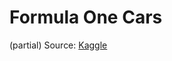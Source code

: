# Formula One Cars
(partial)
Source: [Kaggle](https://www.kaggle.com/datasets/vesuvius13/formula-one-cars)